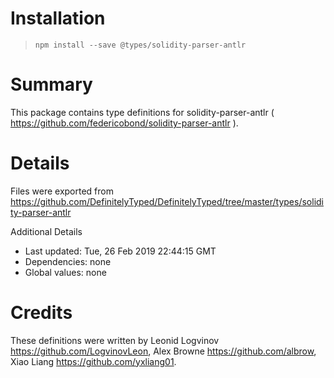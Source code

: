 # Installation
> `npm install --save @types/solidity-parser-antlr`

# Summary
This package contains type definitions for solidity-parser-antlr ( https://github.com/federicobond/solidity-parser-antlr ).

# Details
Files were exported from https://github.com/DefinitelyTyped/DefinitelyTyped/tree/master/types/solidity-parser-antlr

Additional Details
 * Last updated: Tue, 26 Feb 2019 22:44:15 GMT
 * Dependencies: none
 * Global values: none

# Credits
These definitions were written by Leonid Logvinov <https://github.com/LogvinovLeon>, Alex Browne <https://github.com/albrow>, Xiao Liang <https://github.com/yxliang01>.
